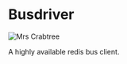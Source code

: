 # Busdriver

![Mrs Crabtree](http://images1.wikia.nocookie.net/__cb20100221230324/southpark/images/e/e1/Mrs._Crabtree.jpg)

A highly available redis bus client.
